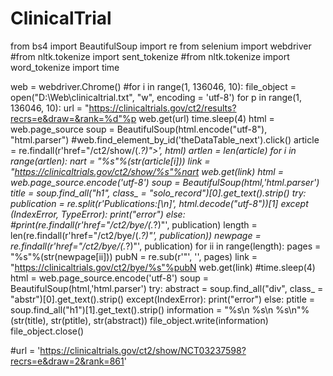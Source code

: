 # ClinicalTrial
from bs4 import BeautifulSoup
import re
from selenium import webdriver
#from nltk.tokenize import sent_tokenize
#from nltk.tokenize import word_tokenize
import time


web = webdriver.Chrome()
#for i in range(1, 136046, 10):
file_object = open("D:\Web\clinicaltrial.txt", "w", encoding = 'utf-8')
for p in range(1, 136046, 10):
    url = "https://clinicaltrials.gov/ct2/results?recrs=e&draw=&rank=%d"%p
    web.get(url)
    time.sleep(4)
    html = web.page_source
    soup = BeautifulSoup(html.encode("utf-8"), "html.parser")
#web.find_element_by_id('theDataTable_next').click()
    article = re.findall(r'href="/ct2/show/(.*?)">', html)
    artlen = len(article)
    for i in range(artlen):
        nart = "%s"%(str(article[i]))
        link = "https://clinicaltrials.gov/ct2/show/%s"%nart
        web.get(link)
        html = web.page_source.encode('utf-8')
        soup = BeautifulSoup(html,'html.parser')
        title = soup.find_all("h1", class_ = "solo_record")[0].get_text().strip()
        try:    
            publication = re.split(r'Publications:[\n]', html.decode("utf-8"))[1]
        except (IndexError, TypeError): 
                print("error")
        else:
            #print(re.findall(r'href="/ct2/bye/(.*?)"', publication)
            length = len(re.findall(r'href="/ct2/bye/(.*?)"', publication))
            newpage = re.findall(r'href="/ct2/bye/(.*?)"', publication)
            for ii in range(length):
                pages = "%s"%(str(newpage[ii]))
                pubN = re.sub(r'"', '', pages)
                link = "https://clinicaltrials.gov/ct2/bye/%s"%pubN
                web.get(link)
                #time.sleep(4)
                html = web.page_source.encode('utf-8')
                soup = BeautifulSoup(html,'html.parser')
                try:
                    abstract = soup.find_all("div", class_ = "abstr")[0].get_text().strip()
                except(IndexError):
                    print("error")
                else:
                    ptitle = soup.find_all("h1")[1].get_text().strip()
                    information = "%s\n %s\n %s\n"%(str(title), str(ptitle), str(abstract))
                    file_object.write(information)
file_object.close()

#url = 'https://clinicaltrials.gov/ct2/show/NCT03237598?recrs=e&draw=2&rank=861'








